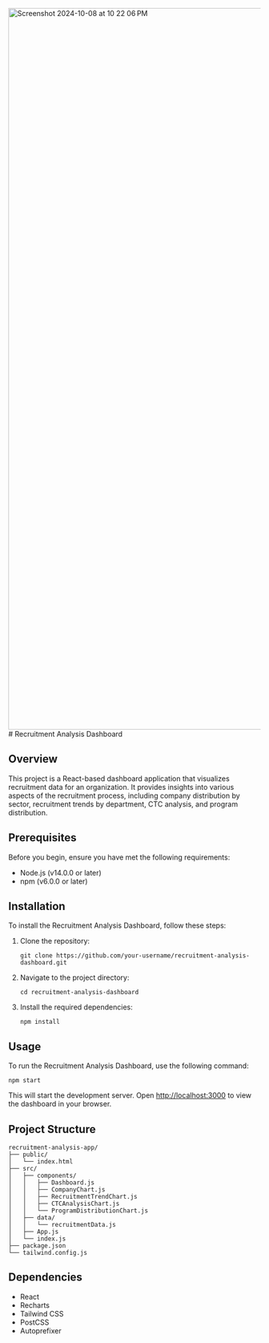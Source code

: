 <img width="1440" alt="Screenshot 2024-10-08 at 10 22 06 PM" src="https://github.com/user-attachments/assets/e56cb6bb-2380-42d5-a5f8-f4366f01b281"># Recruitment Analysis Dashboard

## Overview

This project is a React-based dashboard application that visualizes recruitment data for an organization. It provides insights into various aspects of the recruitment process, including company distribution by sector, recruitment trends by department, CTC analysis, and program distribution.


## Prerequisites

Before you begin, ensure you have met the following requirements:

- Node.js (v14.0.0 or later)
- npm (v6.0.0 or later)

## Installation

To install the Recruitment Analysis Dashboard, follow these steps:

1. Clone the repository:
   ```
   git clone https://github.com/your-username/recruitment-analysis-dashboard.git
   ```

2. Navigate to the project directory:
   ```
   cd recruitment-analysis-dashboard
   ```

3. Install the required dependencies:
   ```
   npm install
   ```

## Usage

To run the Recruitment Analysis Dashboard, use the following command:

```
npm start
```

This will start the development server. Open [http://localhost:3000](http://localhost:3000) to view the dashboard in your browser.

## Project Structure

```
recruitment-analysis-app/
├── public/
│   └── index.html
├── src/
│   ├── components/
│   │   ├── Dashboard.js
│   │   ├── CompanyChart.js
│   │   ├── RecruitmentTrendChart.js
│   │   ├── CTCAnalysisChart.js
│   │   └── ProgramDistributionChart.js
│   ├── data/
│   │   └── recruitmentData.js
│   ├── App.js
│   └── index.js
├── package.json
└── tailwind.config.js
```




## Dependencies

- React
- Recharts
- Tailwind CSS
- PostCSS
- Autoprefixer

